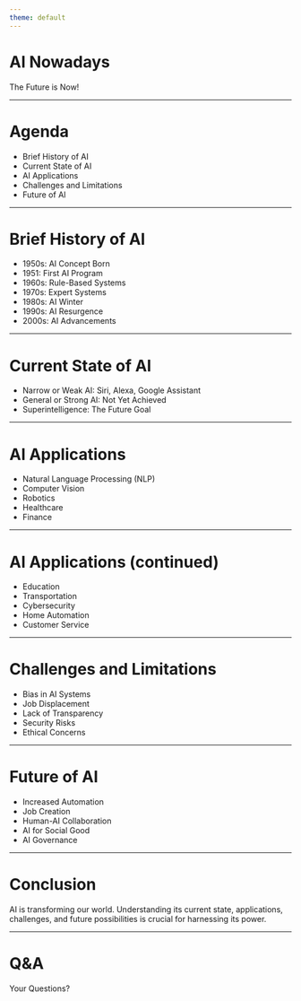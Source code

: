 ```yaml
---
theme: default
---
```


# AI Nowadays

The Future is Now!

---

# Agenda

* Brief History of AI
* Current State of AI
* AI Applications
* Challenges and Limitations
* Future of AI

---

# Brief History of AI

* 1950s: AI Concept Born
* 1951: First AI Program
* 1960s: Rule-Based Systems
* 1970s: Expert Systems
* 1980s: AI Winter
* 1990s: AI Resurgence
* 2000s: AI Advancements

---

# Current State of AI

* Narrow or Weak AI: Siri, Alexa, Google Assistant
* General or Strong AI: Not Yet Achieved
* Superintelligence: The Future Goal

---

# AI Applications

* Natural Language Processing (NLP)
* Computer Vision
* Robotics
* Healthcare
* Finance

---

# AI Applications (continued)

* Education
* Transportation
* Cybersecurity
* Home Automation
* Customer Service

---

# Challenges and Limitations

* Bias in AI Systems
* Job Displacement
* Lack of Transparency
* Security Risks
* Ethical Concerns

---

# Future of AI

* Increased Automation
* Job Creation
* Human-AI Collaboration
* AI for Social Good
* AI Governance

---

# Conclusion

AI is transforming our world. Understanding its current state, applications, challenges, and future possibilities is crucial for harnessing its power.

---

# Q&A

Your Questions?